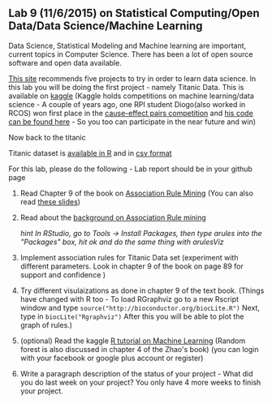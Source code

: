 ## Lab 9 (11/6/2015) on Statistical Computing/Open Data/Data Science/Machine Learning

Data Science, Statistical Modeling and Machine learning are important, current topics in Computer Science. There has been a lot of open source software and open data available.

[This site](http://www.analyticsvidhya.com/blog/2014/11/data-science-projects-learn/) recommends five projects to try in order to learn data science. In this lab you will be doing the first project - namely Titanic Data. This is available on [kaggle](https://www.kaggle.com/c/titanic) (Kaggle holds competitions on machine learning/data science - A couple of years ago, one RPI student Diogo(also worked in RCOS) won first place in the [cause-effect pairs competition](https://www.kaggle.com/c/cause-effect-pairs/forums/t/5702/code-of-top-ranking-participants/30618) and [his code can be found here](http://rcos.rpi.edu/projects/protoml/) - So you too can participate in the near future and win)

Now back to the titanic

Titanic dataset is [available in R](https://stat.ethz.ch/R-manual/R-devel/library/datasets/html/Titanic.html) and  in [csv format](https://vincentarelbundock.github.io/Rdatasets/csv/datasets/Titanic.csv)

For this lab, please do the following - Lab report should be in your github page

1. Read Chapter 9 of the book on [Association Rule Mining](https://cran.r-project.org/doc/contrib/Zhao_R_and_data_mining.pdf)
(You can also read [these slides](http://www.slideshare.net/rdatamining/association-rule-mining-with-r ))

2. Read about the [background on Association Rule mining](https://en.wikipedia.org/wiki/Association_rule_learning)

    *hint In RStudio, go to Tools -> Install Packages, then type arules into the "Packages" box, hit ok and do the same thing with arulesViz*

3. Implement association rules for Titanic Data set (experiment with different parameters. Look in chapter 9 of the book on page 89 for support and confidence )

4. Try different visulaizations as done in chapter 9 of the text book. (Things have changed with R too - To load RGraphviz  go to a new Rscript window and type  `source("http://bioconductor.org/biocLite.R")`   Next, type in `biocLite("Rgraphviz")` After this you will be able to plot the graph of rules.)

5. (optional) Read the kaggle [R tutorial on Machine Learning](https://www.datacamp.com/courses/kaggle-tutorial-on-machine-learing-the-sinking-of-the-titanic) (Random forest is also discussed in chapter 4 of the Zhao's book)
(you can login with your facebook or google plus account or register)

6.  Write a paragraph description of the status of your project - What did you do last week on your project? You only have 4 more weeks to finish your project.
